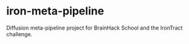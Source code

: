 # iron-meta-pipeline
Diffusion meta-pipeline project for BrainHack School and the IronTract challenge.
